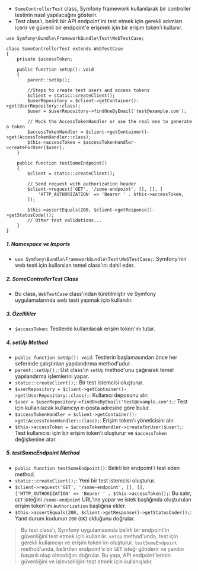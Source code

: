 + `SomeControllerTest` class, Symfony framework kullanılarak bir controller testinin nasıl yapılacağını gösterir.
+ Test class'ı, belirli bir API endpoint'ini test etmek için gerekli adımları içerir ve güvenli bir endpoint'e erişmek için bir erişim token'ı kullanır.
~~~~~~~
use Symfony\Bundle\FrameworkBundle\Test\WebTestCase;

class SomeControllerTest extends WebTestCase
{
    private $accessToken;

    public function setUp(): void
    {
        parent::setUp();

        //Steps to create test users and access tokens
        $client = static::createClient();
        $userRepository = $client->getContainer()->get(UserRepository::class);
        $user = $userRepository->findOneByEmail('test@example.com');
        
        // Mock the AccessTokenHandler or use the real one to generate a token
        $accessTokenHandler = $client->getContainer()->get(AccessTokenHandler::class);
        $this->accessToken = $accessTokenHandler->createForUser($user);
    }

    public function testSomeEndpoint()
    {
        $client = static::createClient();

        // Send request with authorization header
        $client->request('GET', '/some-endpoint', [], [], [
            'HTTP_AUTHORIZATION' => 'Bearer ' . $this->accessToken,
        ]);

        $this->assertEquals(200, $client->getResponse()->getStatusCode());
        // Other test validations...
    }
}
~~~~~~~

##### 1. Namespace ve Imports
+ `use Symfony\Bundle\FrameworkBundle\Test\WebTestCase;`: Symfony'nin web testi için kullanılan temel class'ını dahil eder.

##### 2. SomeControllerTest Class
+ Bu class, `WebTestCase` class'ından türetilmiştir ve Symfony uygulamalarında web testi yapmak için kullanılır.

##### 3. Özellikler
+ `$accessToken`: Testlerde kullanılacak erişim token'ını tutar.

##### 4. setUp Method
+ `public function setUp(): void`: Testlerin başlamasından önce her seferinde çalıştırılan yapılandırma method'udur.
+ `parent::setUp();`: Üst class'ın `setUp` method'unu çağırarak temel yapılandırma işlemlerini yapar.
+ `static::createClient();`: Bir test istemcisi oluşturur.
+ `$userRepository = $client->getContainer()->get(UserRepository::class);`: Kullanıcı deposunu alır.
+ `$user = $userRepository->findOneByEmail('test@example.com');`: Test için kullanılacak kullanıcıyı e-posta adresine göre bulur.
+ `$accessTokenHandler = $client->getContainer()->get(AccessTokenHandler::class);`: Erişim token'ı yöneticisini alır.
+ `$this->accessToken = $accessTokenHandler->createForUser($user);`: Test kullanıcısı için bir erişim token'ı oluşturur ve `$accessToken` değişkenine atar.

##### 5. testSomeEndpoint Method
+ `public function testSomeEndpoint()`: Belirli bir endpoint'i test eden method.
+ `static::createClient();`: Yeni bir test istemcisi oluşturur.
+ `$client->request('GET', '/some-endpoint', [], [], ['HTTP_AUTHORIZATION' => 'Bearer ' . $this->accessToken]);`: Bu satır, `GET` isteğini `/some-endpoint` URL'ine yapar ve istek başlığında oluşturulan erişim token'ını `Authorization` başlığına ekler.
+ `$this->assertEquals(200, $client->getResponse()->getStatusCode());`: Yanıt durum kodunun `200` (`OK`) olduğunu doğrular.

> Bu test class'ı, Symfony uygulamasında belirli bir endpoint'in güvenliğini test etmek için kullanılır. `setUp` method'unda, test için gerekli kullanıcıyı ve erişim token'ını oluşturur. `testSomeEndpoint` method'unda, belirtilen endpoint'e bir `GET` isteği gönderir ve yanıtın başarılı olup olmadığını doğrular. Bu yapı, API endpoint'lerinin güvenliğini ve işlevselliğini test etmek için kullanışlıdır.
